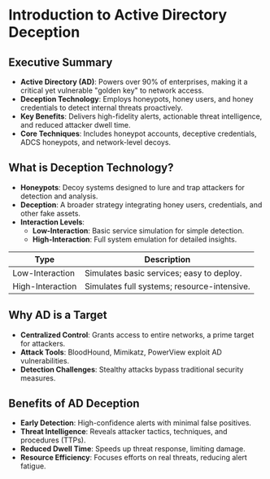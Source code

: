 
# Introduction to Active Directory Deception

## Executive Summary
- **Active Directory (AD)**: Powers over 90% of enterprises, making it a critical yet vulnerable "golden key" to network access.
- **Deception Technology**: Employs honeypots, honey users, and honey credentials to detect internal threats proactively.
- **Key Benefits**: Delivers high-fidelity alerts, actionable threat intelligence, and reduced attacker dwell time.
- **Core Techniques**: Includes honeypot accounts, deceptive credentials, ADCS honeypots, and network-level decoys.

## What is Deception Technology?
- **Honeypots**: Decoy systems designed to lure and trap attackers for detection and analysis.
- **Deception**: A broader strategy integrating honey users, credentials, and other fake assets.
- **Interaction Levels**:
  - **Low-Interaction**: Basic service simulation for simple detection.
  - **High-Interaction**: Full system emulation for detailed insights.

| Type                | Description                                      |
|---------------------|--------------------------------------------------|
| Low-Interaction     | Simulates basic services; easy to deploy.        |
| High-Interaction    | Simulates full systems; resource-intensive.      |

## Why AD is a Target
- **Centralized Control**: Grants access to entire networks, a prime target for attackers.
- **Attack Tools**: BloodHound, Mimikatz, PowerView exploit AD vulnerabilities.
- **Detection Challenges**: Stealthy attacks bypass traditional security measures.

## Benefits of AD Deception
- **Early Detection**: High-confidence alerts with minimal false positives.
- **Threat Intelligence**: Reveals attacker tactics, techniques, and procedures (TTPs).
- **Reduced Dwell Time**: Speeds up threat response, limiting damage.
- **Resource Efficiency**: Focuses efforts on real threats, reducing alert fatigue.
